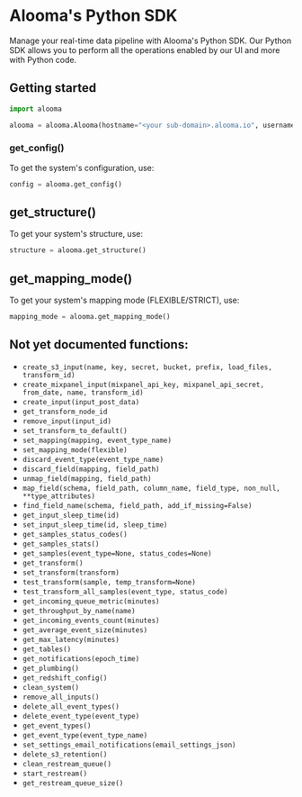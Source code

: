 # Alooma's Python SDK
Manage your real-time data pipeline with Alooma's Python SDK. Our Python SDK allows you to perform all the operations enabled by our UI and more with Python code.

## Getting started

```python
import alooma

alooma = alooma.Alooma(hostname="<your sub-domain>.alooma.io", username="<your username>", password="<your password>")
```

### get_config()
To get the system's configuration, use:
```python
config = alooma.get_config()
```

## get_structure()
To get your system's structure, use:
```python
structure = alooma.get_structure()
```

## get_mapping_mode()
To get your system's mapping mode (FLEXIBLE/STRICT), use:
```python
mapping_mode = alooma.get_mapping_mode()
```
## Not yet documented functions:

* `create_s3_input(name, key, secret, bucket, prefix, load_files, transform_id)`
* `create_mixpanel_input(mixpanel_api_key, mixpanel_api_secret, from_date, name, transform_id)`
* `create_input(input_post_data)`
* `get_transform_node_id`
* `remove_input(input_id)`
* `set_transform_to_default()`
* `set_mapping(mapping, event_type_name)`
* `set_mapping_mode(flexible)`
* `discard_event_type(event_type_name)`
* `discard_field(mapping, field_path)`
* `unmap_field(mapping, field_path)`
* `map_field(schema, field_path, column_name, field_type, non_null, **type_attributes)`
* `find_field_name(schema, field_path, add_if_missing=False)`
* `get_input_sleep_time(id)`
* `set_input_sleep_time(id, sleep_time)`
* `get_samples_status_codes()`
* `get_samples_stats()`
* `get_samples(event_type=None, status_codes=None)`
* `get_transform()`
* `set_transform(transform)`
* `test_transform(sample, temp_transform=None)`
* `test_transform_all_samples(event_type, status_code)`
* `get_incoming_queue_metric(minutes)`
* `get_throughput_by_name(name)`
* `get_incoming_events_count(minutes)`
* `get_average_event_size(minutes)`
* `get_max_latency(minutes)`
* `get_tables()`
* `get_notifications(epoch_time)`
* `get_plumbing()`
* `get_redshift_config()`
* `clean_system()`
* `remove_all_inputs()`
* `delete_all_event_types()`
* `delete_event_type(event_type)`
* `get_event_types()`
* `get_event_type(event_type_name)`
* `set_settings_email_notifications(email_settings_json)`
* `delete_s3_retention()`
* `clean_restream_queue()`
* `start_restream()`
* `get_restream_queue_size()`
